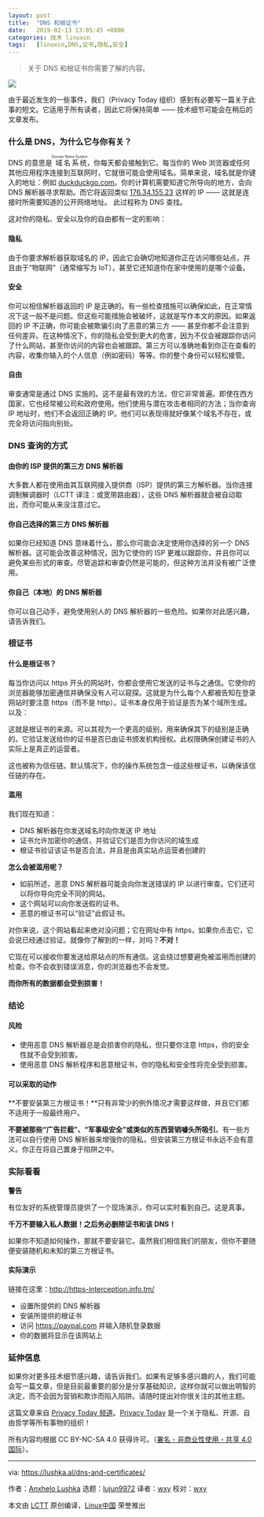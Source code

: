 ```yaml
---
layout: post
title:	"DNS 和根证书"
date:	2019-02-13 13:05:45 +0800 
categories:	技术 linuxcn 
tags:	[linuxcn,DNS,证书,隐私,安全]
---
```




> 
> 关于 DNS 和根证书你需要了解的内容。
> 
> 
> 


![](/Asserts/Images//attachment/album/201902/13/130526ey8rimkhhqoht6or.jpg)


由于最近发生的一些事件，我们（Privacy Today 组织）感到有必要写一篇关于此事的短文。它适用于所有读者，因此它将保持简单 —— 技术细节可能会在稍后的文章发布。


### 什么是 DNS，为什么它与你有关？


DNS 的意思是<ruby> 域名系统 <rt>  Domain Name System </rt></ruby>，你每天都会接触到它。每当你的 Web 浏览器或任何其他应用程序连接到互联网时，它就很可能会使用域名。简单来说，域名就是你键入的地址：例如 [duckduckgo.com](https://duckduckgo.com)。你的计算机需要知道它所导向的地方，会向 DNS 解析器寻求帮助。而它将返回类似 [176.34.155.23](http://176.34.155.23) 这样的 IP —— 这就是连接时所需要知道的公开网络地址。 此过程称为 DNS 查找。


这对你的隐私、安全以及你的自由都有一定的影响：


#### 隐私


由于你要求解析器获取域名的 IP，因此它会确切地知道你正在访问哪些站点，并且由于“物联网”（通常缩写为 IoT），甚至它还知道你在家中使用的是哪个设备。


#### 安全


你可以相信解析器返回的 IP 是正确的。有一些检查措施可以确保如此，在正常情况下这一般不是问题。但这些可能措施会被破坏，这就是写作本文的原因。如果返回的 IP 不正确，你可能会被欺骗引向了恶意的第三方 —— 甚至你都不会注意到任何差异。在这种情况下，你的隐私会受到更大的危害，因为不仅会被跟踪你访问了什么网站，甚至你访问的内容也会被跟踪。第三方可以准确地看到你正在查看的内容，收集你输入的个人信息（例如密码）等等。你的整个身份可以轻松接管。


#### 自由


审查通常是通过 DNS 实施的。这不是最有效的方法，但它非常普遍。即使在西方国家，它也经常被公司和政府使用。他们使用与潜在攻击者相同的方法；当你查询 IP 地址时，他们不会返回正确的 IP。他们可以表现得就好像某个域名不存在，或完全将访问指向别处。


### DNS 查询的方式


#### 由你的 ISP 提供的第三方 DNS 解析器


大多数人都在使用由其互联网接入提供商（ISP）提供的第三方解析器。当你连接调制解调器时（LCTT 译注：或宽带路由器），这些 DNS 解析器就会被自动取出，而你可能从来没注意过它。


#### 你自己选择的第三方 DNS 解析器


如果你已经知道 DNS 意味着什么，那么你可能会决定使用你选择的另一个 DNS 解析器。这可能会改善这种情况，因为它使你的 ISP 更难以跟踪你，并且你可以避免某些形式的审查。尽管追踪和审查仍然是可能的，但这种方法并没有被广泛使用。


#### 你自己（本地）的 DNS 解析器


你可以自己动手，避免使用别人的 DNS 解析器的一些危险。如果你对此感兴趣，请告诉我们。


### 根证书


#### 什么是根证书？


每当你访问以 https 开头的网站时，你都会使用它发送的证书与之通信。它使你的浏览器能够加密通信并确保没有人可以窥探。这就是为什么每个人都被告知在登录网站时要注意 https（而不是 http）。证书本身仅用于验证是否为某个域所生成。以及：


这就是根证书的来源。可以其视为一个更高的级别，用来确保其下的级别是正确的。它验证发送给你的证书是否已由证书颁发机构授权。此权限确保创建证书的人实际上是真正的运营者。


这也被称为信任链。默认情况下，你的操作系统包含一组这些根证书，以确保该信任链的存在。


#### 滥用


我们现在知道：


* DNS 解析器在你发送域名时向你发送 IP 地址
* 证书允许加密你的通信，并验证它们是否为你访问的域生成
* 根证书验证该证书是否合法，并且是由真实站点运营者创建的


**怎么会被滥用呢？**


* 如前所述，恶意 DNS 解析器可能会向你发送错误的 IP 以进行审查。它们还可以将你导向完全不同的网站。
* 这个网站可以向你发送假的证书。
* 恶意的根证书可以“验证”此假证书。


对你来说，这个网站看起来绝对没问题；它在网址中有 https，如果你点击它，它会说已经通过验证。就像你了解到的一样，对吗？**不对！**


它现在可以接收你要发送给原站点的所有通信。这会绕过想要避免被滥用而创建的检查。你不会收到错误消息，你的浏览器也不会发觉。


**而你所有的数据都会受到损害！**


### 结论


#### 风险


* 使用恶意 DNS 解析器总是会损害你的隐私，但只要你注意 https，你的安全性就不会受到损害。
* 使用恶意 DNS 解析程序和恶意根证书，你的隐私和安全性将完全受到损害。


#### 可以采取的动作


**不要安装第三方根证书！**只有非常少的例外情况才需要这样做，并且它们都不适用于一般最终用户。


**不要被那些“广告拦截”、“军事级安全”或类似的东西营销噱头所吸引**。有一些方法可以自行使用 DNS 解析器来增强你的隐私，但安装第三方根证书永远不会有意义。你正在将自己置身于陷阱之中。


### 实际看看


**警告**


有位友好的系统管理员提供了一个现场演示，你可以实时看到自己。这是真事。


**千万不要输入私人数据！之后务必删除证书和该 DNS！**


如果你不知道如何操作，那就不要安装它。虽然我们相信我们的朋友，但你不要随便安装随机和未知的第三方根证书。


#### 实际演示


链接在这里：<http://https-interception.info.tm/>


* 设置所提供的 DNS 解析器
* 安装所提供的根证书
* 访问 <https://paypal.com> 并输入随机登录数据
* 你的数据将显示在该网站上


### 延伸信息


如果你对更多技术细节感兴趣，请告诉我们。如果有足够多感兴趣的人，我们可能会写一篇文章，但是目前最重要的部分是分享基础知识，这样你就可以做出明智的决定，而不会因为营销和欺诈而陷入陷阱。请随时提出对你很关注的其他主题。


这篇文章来自 [Privacy Today 频道](https://t.me/privacytoday)。[Privacy Today](https://t.me/joinchat/Awg5A0UW-tzOLX7zMoTDog) 是一个关于隐私、开源、自由哲学等所有事物的组织！


所有内容均根据 CC BY-NC-SA 4.0 获得许可。（[署名 - 非商业性使用 - 共享 4.0 国际](https://creativecommons.org/licenses/by-nc-sa/4.0/)）。




---


via: <https://lushka.al/dns-and-certificates/>


作者：[Anxhelo Lushka](https://lushka.al/) 选题：[lujun9972](https://github.com/lujun9972) 译者：[wxy](https://github.com/wxy) 校对：[wxy](https://github.com/wxy)


本文由 [LCTT](https://github.com/LCTT/TranslateProject) 原创编译，[Linux中国](https://linux.cn/) 荣誉推出
